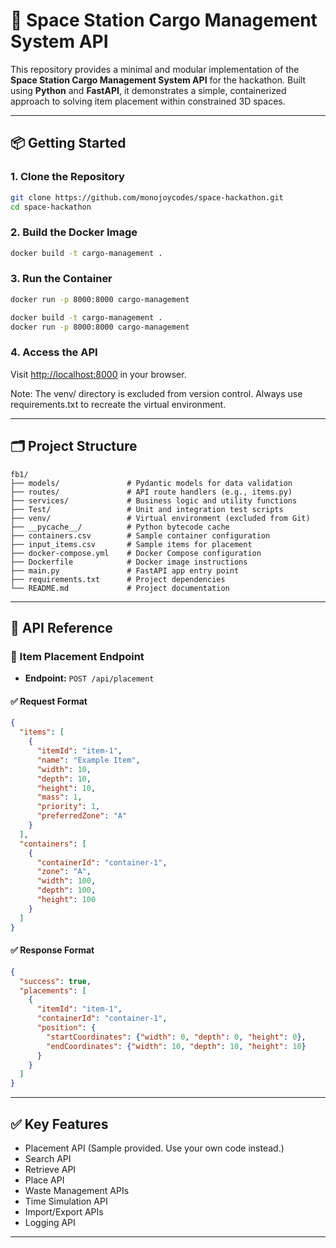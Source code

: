 # 🚀 Space Station Cargo Management System API

This repository provides a minimal and modular implementation of the **Space Station Cargo Management System API** for the hackathon. Built using **Python** and **FastAPI**, it demonstrates a simple, containerized approach to solving item placement within constrained 3D spaces.

---

## 📦 Getting Started

### 1. Clone the Repository
```bash
git clone https://github.com/monojoycodes/space-hackathon.git
cd space-hackathon
```

### 2. Build the Docker Image
```bash
docker build -t cargo-management .
```

### 3. Run the Container
```bash
docker run -p 8000:8000 cargo-management
```
```bash
docker build -t cargo-management .
docker run -p 8000:8000 cargo-management
```

### 4. Access the API
Visit [http://localhost:8000](http://localhost:8000) in your browser.

Note: The venv/ directory is excluded from version control. Always use requirements.txt to recreate the virtual environment.

---

## 🗂️ Project Structure
```
fb1/
├── models/               # Pydantic models for data validation
├── routes/               # API route handlers (e.g., items.py)
├── services/             # Business logic and utility functions
├── Test/                 # Unit and integration test scripts
├── venv/                 # Virtual environment (excluded from Git)
├── __pycache__/          # Python bytecode cache
├── containers.csv        # Sample container configuration
├── input_items.csv       # Sample items for placement
├── docker-compose.yml    # Docker Compose configuration
├── Dockerfile            # Docker image instructions
├── main.py               # FastAPI app entry point
├── requirements.txt      # Project dependencies
└── README.md             # Project documentation
```

---

## 📘 API Reference

### 🔄 Item Placement Endpoint
- **Endpoint:** `POST /api/placement`

#### ✅ Request Format
```json
{
  "items": [
    {
      "itemId": "item-1",
      "name": "Example Item",
      "width": 10,
      "depth": 10,
      "height": 10,
      "mass": 1,
      "priority": 1,
      "preferredZone": "A"
    }
  ],
  "containers": [
    {
      "containerId": "container-1",
      "zone": "A",
      "width": 100,
      "depth": 100,
      "height": 100
    }
  ]
}
```

#### ✅ Response Format
```json
{
  "success": true,
  "placements": [
    {
      "itemId": "item-1",
      "containerId": "container-1",
      "position": {
        "startCoordinates": {"width": 0, "depth": 0, "height": 0},
        "endCoordinates": {"width": 10, "depth": 10, "height": 10}
      }
    }
  ]
}
```

---

## ✅ Key Features
- Placement API (Sample provided. Use your own code instead.)
- Search API
- Retrieve API
- Place API
- Waste Management APIs
- Time Simulation API
- Import/Export APIs
- Logging API
---


